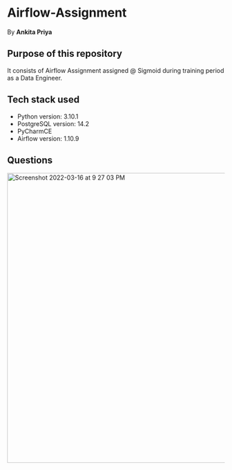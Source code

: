 # Airflow-Assignment
By **Ankita Priya**

## Purpose of this repository
It consists of Airflow Assignment assigned @ Sigmoid during training period as a Data Engineer.

## Tech stack used 
- Python version: 3.10.1
- PostgreSQL version: 14.2
- PyCharmCE 
- Airflow version: 1.10.9

## Questions
<img width="669" alt="Screenshot 2022-03-16 at 9 27 03 PM" src="https://user-images.githubusercontent.com/98582969/158632862-f46a1d89-906b-491f-9081-d9d7350c98fb.png">
